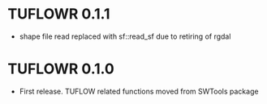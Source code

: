 # TUFLOWR 0.1.1

* shape file read replaced with sf::read_sf due to retiring of rgdal

# TUFLOWR 0.1.0

* First release. TUFLOW related functions moved from SWTools package
